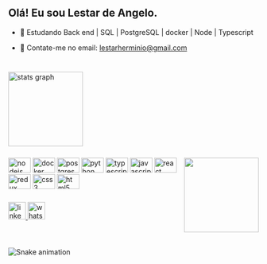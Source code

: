<h2 align="left">Olá! Eu sou Lestar de Angelo.</h2>

- 🌱 Estudando Back end | SQL | PostgreSQL | docker | Node | Typescript

- 💬 Contate-me no email: lestarherminio@gmail.com

###

<br clear="both">

<div align="left">
  <img src="https://github-readme-stats.vercel.app/api?hide_title=false&hide_rank=false&show_icons=true&include_all_commits=true&count_private=true&disable_animations=false&theme=dark&locale=pt-br&hide_border=false&username=lestardeangelo" height="150" alt="stats graph"  />
</div>

###

<img align="right" height="150" src="https://lh3.googleusercontent.com/QlltQL_hQ8GIG9PtIwmk6wDD5xjLXDcZOIc1-aCCUekRlVtwTAt1glwd3Q-fWjf9xaurFeWR6vE_fyeZQRzrBf-pSjYih4xT8M7a4MpVvjz-UkFLxbNVZqpDpcM1iTFTeOz7LoNNouwPMupomBvvHmUlRBO-eSGtTysLPY73Rh9mGc13Exq3VE3cS0d_UkhmT8BQ1fplGFg1q92ZIaZSrJXAVeMS-gIl0-_uIBC52JRwS89v-OMfDRX2lmAE5oGWdFo3f_VepCi5UBlj2wTwVwtINlo4P3unHrqMEPo7O7ypncCCT9hXFIxFcaheE_Si_LN3DGY8if3iCIgbUyeP5l-QuDv5tpkF5nkkKocCGpd7zk8MoZOjB5uktlCac3QwxQhiZNSa77HUjzusvq-oWpSypncXSe_Cgbsn6-WPw9A34Ql0EE3KBKVj7R2ZT8vzDm-TJp_Sr7b9GQq_VpY8rj3zfl3M3vcioqno5hgkMqt9T68JUhis57HRziAGD8ge_2X518YChdA3MbfHrtvQExviCylSkIh4WWjGtSxk7SQ1_LjUjuT8PXHeJg1FA-ufIuVdu9_W5Kti3yyz1PJblYfaIrlnIBVAUPVg1y0CmHC9GmjHPorgZFMIlB6ry_ICStnmBneN05yhlAbMf-FRPJ8FhvnQUHYOLZdIVGolROkCa8bw0MVsOoCW0mgMNF784WCpS2Ay_SzWfUZRsivflTsYyg8IclZXPp0riOYBFSyzTY4wpmX4fXKVIFm5lOHnf_NG33GjVZTV8flIDKPRr0BD82bsuaCZYMLkxw=w599-h580-no?authuser=1"  />

###

<div align="left">
  <img src="https://cdn.jsdelivr.net/gh/devicons/devicon/icons/nodejs/nodejs-original.svg" height="30" width="45" alt="nodejs logo"  />
  <img src="https://cdn.jsdelivr.net/gh/devicons/devicon/icons/docker/docker-original.svg" height="30" width="45" alt="docker logo"  />
  <img src="https://cdn.jsdelivr.net/gh/devicons/devicon/icons/postgresql/postgresql-original.svg" height="30" width="45" alt="postgresql logo"  />
  <img src="https://cdn.jsdelivr.net/gh/devicons/devicon/icons/python/python-original.svg" height="30" width="45" alt="python logo"  />
  <img src="https://cdn.jsdelivr.net/gh/devicons/devicon/icons/typescript/typescript-plain.svg" height="30" width="45" alt="typescript logo"  />
  <img src="https://cdn.jsdelivr.net/gh/devicons/devicon/icons/javascript/javascript-original.svg" height="30" width="45" alt="javascript logo"  />
  <img src="https://cdn.jsdelivr.net/gh/devicons/devicon/icons/react/react-original.svg" height="30" width="45" alt="react logo"  />
  <img src="https://cdn.jsdelivr.net/gh/devicons/devicon/icons/redux/redux-original.svg" height="30" width="45" alt="redux logo"  />
  <img src="https://cdn.jsdelivr.net/gh/devicons/devicon/icons/css3/css3-original.svg" height="30" width="45" alt="css3 logo"  />
  <img src="https://cdn.jsdelivr.net/gh/devicons/devicon/icons/html5/html5-original.svg" height="30" width="45" alt="html5 logo"  />
</div>

###

<div align="left">
  <a href="https://www.linkedin.com/in/lestar-henriques-221922172/" target="_blank">
    <img src="https://img.shields.io/static/v1?message=LinkedIn&logo=linkedin&label=&color=0077B5&logoColor=white&labelColor=&style=for-the-badge" height="35" alt="linkedin logo"  />
  </a>
  <a href="https://wa.me/5541999249829" target="_blank">
    <img src="https://img.shields.io/static/v1?message=Whatsapp&logo=whatsapp&label=&color=25D366&logoColor=white&labelColor=&style=for-the-badge" height="35" alt="whatsapp logo"  />
  </a>
</div>

###

<br clear="both">

 ![Snake animation](https://raw.githubusercontent.com/lestardeangelo/lestardeangelo/blob/output/snake.svg)


###
